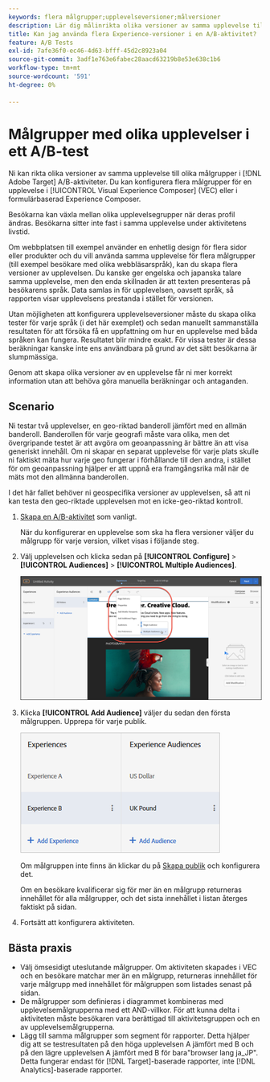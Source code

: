 ```yaml
---
keywords: flera målgrupper;upplevelseversioner;målversioner
description: Lär dig målinrikta olika versioner av samma upplevelse till olika målgrupper i [!DNL Adobe Target] A/B-aktiviteter.
title: Kan jag använda flera Experience-versioner i en A/B-aktivitet?
feature: A/B Tests
exl-id: 7afe36f0-ec46-4d63-bfff-45d2c8923a04
source-git-commit: 3adf1e763e6fabec28aacd63219b8e53e638c1b6
workflow-type: tm+mt
source-wordcount: '591'
ht-degree: 0%

---
```


# Målgrupper med olika upplevelser i ett A/B-test

Ni kan rikta olika versioner av samma upplevelse till olika målgrupper i [!DNL Adobe Target] A/B-aktiviteter. Du kan konfigurera flera målgrupper för en upplevelse i [!UICONTROL Visual Experience Composer] (VEC) eller i formulärbaserad Experience Composer.

Besökarna kan växla mellan olika upplevelsegrupper när deras profil ändras. Besökarna sitter inte fast i samma upplevelse under aktivitetens livstid.

Om webbplatsen till exempel använder en enhetlig design för flera sidor eller produkter och du vill använda samma upplevelse för flera målgrupper (till exempel besökare med olika webbläsarspråk), kan du skapa flera versioner av upplevelsen. Du kanske ger engelska och japanska talare samma upplevelse, men den enda skillnaden är att texten presenteras på besökarens språk. Data samlas in för upplevelsen, oavsett språk, så rapporten visar upplevelsens prestanda i stället för versionen.

Utan möjligheten att konfigurera upplevelseversioner måste du skapa olika tester för varje språk (i det här exemplet) och sedan manuellt sammanställa resultaten för att försöka få en uppfattning om hur en upplevelse med båda språken kan fungera. Resultatet blir mindre exakt. För vissa tester är dessa beräkningar kanske inte ens användbara på grund av det sätt besökarna är slumpmässiga.

Genom att skapa olika versioner av en upplevelse får ni mer korrekt information utan att behöva göra manuella beräkningar och antaganden.

## Scenario

Ni testar två upplevelser, en geo-riktad banderoll jämfört med en allmän banderoll. Banderollen för varje geografi måste vara olika, men det övergripande testet är att avgöra om geoanpassning är bättre än att visa generiskt innehåll. Om ni skapar en separat upplevelse för varje plats skulle ni faktiskt mäta hur varje geo fungerar i förhållande till den andra, i stället för om geoanpassning hjälper er att uppnå era framgångsrika mål när de mäts mot den allmänna banderollen.

I det här fallet behöver ni geospecifika versioner av upplevelsen, så att ni kan testa den geo-riktade upplevelsen mot en icke-geo-riktad kontroll.

1. [Skapa en A/B-aktivitet](/help/main/c-activities/t-test-ab/t-test-create-ab/test-create-ab.md) som vanligt.

   När du konfigurerar en upplevelse som ska ha flera versioner väljer du målgrupp för varje version, vilket visas i följande steg.

1. Välj upplevelsen och klicka sedan på **[!UICONTROL Configure]** > **[!UICONTROL Audiences]** > **[!UICONTROL Multiple Audiences]**.

   ![Flera publiker, alternativ](/help/main/c-activities/t-test-ab/t-test-create-ab/assets/multiple-audiences-new.png)

1. Klicka **[!UICONTROL Add Audience]** väljer du sedan den första målgruppen. Upprepa för varje publik.

   ![exp-versions image](assets/exp-versions.png)

   Om målgruppen inte finns än klickar du på [Skapa publik](/help/main/c-target/c-audiences/create-audience.md#task_E18BD77A9A8F4ED0AC50569F94556558) och konfigurera det.

   Om en besökare kvalificerar sig för mer än en målgrupp returneras innehållet för alla målgrupper, och det sista innehållet i listan återges faktiskt på sidan.

1. Fortsätt att konfigurera aktiviteten.

## Bästa praxis

* Välj ömsesidigt uteslutande målgrupper. Om aktiviteten skapades i VEC och en besökare matchar mer än en målgrupp, returneras innehållet för varje målgrupp med innehållet för målgruppen som listades senast på sidan.
* De målgrupper som definieras i diagrammet kombineras med upplevelsemålgrupperna med ett AND-villkor. För att kunna delta i aktiviteten måste besökaren vara berättigad till aktivitetsgruppen och en av upplevelsemålgrupperna.
* Lägg till samma målgrupper som segment för rapporter. Detta hjälper dig att se testresultaten på den höga upplevelsen A jämfört med B och på den lägre upplevelsen A jämfört med B för bara&quot;browser lang ja_JP&quot;. Detta fungerar endast för [!DNL Target]-baserade rapporter, inte [!DNL Analytics]-baserade rapporter.
